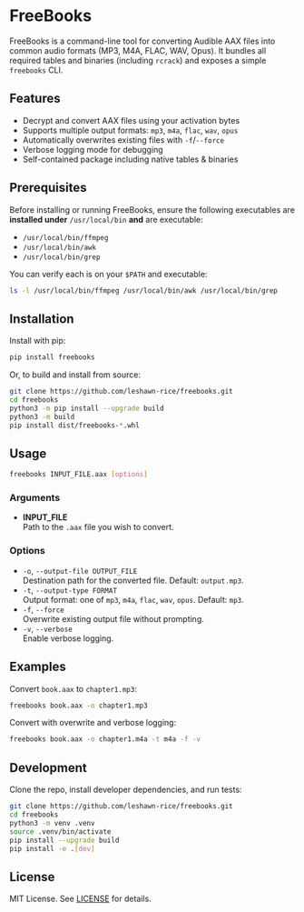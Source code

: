 # FreeBooks

FreeBooks is a command-line tool for converting Audible AAX files into common audio formats (MP3, M4A, FLAC, WAV, Opus). It bundles all required tables and binaries (including `rcrack`) and exposes a simple `freebooks` CLI.

## Features

- Decrypt and convert AAX files using your activation bytes
- Supports multiple output formats: `mp3`, `m4a`, `flac`, `wav`, `opus`
- Automatically overwrites existing files with `-f`/`--force`
- Verbose logging mode for debugging
- Self-contained package including native tables & binaries

## Prerequisites

Before installing or running FreeBooks, ensure the following executables are **installed under** `/usr/local/bin` **and** are executable:

- `/usr/local/bin/ffmpeg`  
- `/usr/local/bin/awk`  
- `/usr/local/bin/grep`  

You can verify each is on your `$PATH` and executable:

```bash
ls -l /usr/local/bin/ffmpeg /usr/local/bin/awk /usr/local/bin/grep
```

## Installation

Install with pip:

```bash
pip install freebooks
```

Or, to build and install from source:

```bash
git clone https://github.com/leshawn-rice/freebooks.git
cd freebooks
python3 -m pip install --upgrade build
python3 -m build
pip install dist/freebooks-*.whl
```

## Usage

```bash
freebooks INPUT_FILE.aax [options]
```

### Arguments

- **INPUT_FILE**  
  Path to the `.aax` file you wish to convert.

### Options

- `-o`, `--output-file OUTPUT_FILE`  
  Destination path for the converted file. Default: `output.mp3`.
- `-t`, `--output-type FORMAT`  
  Output format: one of `mp3`, `m4a`, `flac`, `wav`, `opus`. Default: `mp3`.
- `-f`, `--force`  
  Overwrite existing output file without prompting.
- `-v`, `--verbose`  
  Enable verbose logging.

## Examples

Convert `book.aax` to `chapter1.mp3`:

```bash
freebooks book.aax -o chapter1.mp3
```

Convert with overwrite and verbose logging:

```bash
freebooks book.aax -o chapter1.m4a -t m4a -f -v
```

## Development

Clone the repo, install developer dependencies, and run tests:

```bash
git clone https://github.com/leshawn-rice/freebooks.git
cd freebooks
python3 -m venv .venv
source .venv/bin/activate
pip install --upgrade build
pip install -e .[dev]
```

## License

MIT License. See [LICENSE](LICENSE) for details.